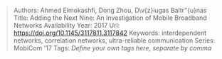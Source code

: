 > Authors: Ahmed Elmokashfi, Dong Zhou, D\v{z}iugas Baltr\"{u}nas
> Title: Adding the Next Nine: An Investigation of Mobile Broadband Networks Availability
> Year: 2017
> Url: https://doi.org/10.1145/3117811.3117842
> Keywords: interdependent networks, correlation networks, ultra-reliable communication
> Series: MobiCom '17
> Tags: *Define your own tags here, separate by comma*